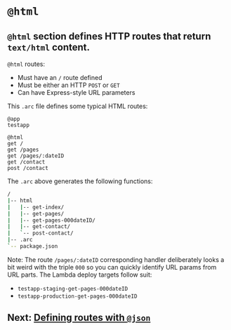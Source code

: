 # `@html`

## `@html` section defines HTTP routes that return `text/html` content.

`@html` routes:

- Must have an `/` route defined
- Must be either an HTTP `POST` or `GET`
- Can have Express-style URL parameters

This `.arc` file defines some typical HTML routes:

```arc
@app
testapp

@html
get /
get /pages
get /pages/:dateID
get /contact
post /contact
```

The `.arc` above generates the following functions:

```bash
/
|-- html
|   |-- get-index/
|   |-- get-pages/
|   |-- get-pages-000dateID/
|   |-- get-contact/
|   `-- post-contact/
|-- .arc
`-- package.json
```

Note: The route `/pages/:dateID` corresponding handler deliberately looks a bit weird with the triple `000` so you can quickly identify URL params from URL parts. The Lambda deploy targets follow suit:

- `testapp-staging-get-pages-000dateID`
- `testapp-production-get-pages-000dateID`

## Next: [Defining routes with `@json`](/reference/json)

